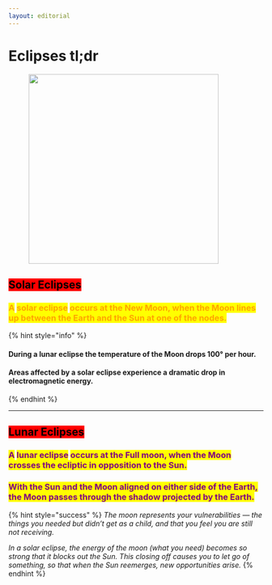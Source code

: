 ```yaml
---
layout: editorial
---
```


# Eclipses tl;dr

<figure><img src="../../../../../.gitbook/assets/pexels-btgl-♡-18674887.jpg" alt="" width="375"><figcaption></figcaption></figure>

## <mark style="background-color:red;">Solar Eclipses</mark>

### <mark style="color:orange;">A</mark> <mark style="color:orange;"></mark><mark style="color:orange;">**solar eclipse**</mark> <mark style="color:orange;"></mark><mark style="color:orange;">occurs at the New Moon, when the Moon lines up between the Earth and the Sun at one of the nodes.</mark>



{% hint style="info" %}
#### During a lunar eclipse the temperature of the Moon drops 100° per hour.&#x20;

#### Areas affected by a solar eclipse experience a dramatic drop in electromagnetic energy.&#x20;
{% endhint %}

***

## <mark style="background-color:red;">Lunar Eclipses</mark>

### <mark style="color:purple;">A</mark> <mark style="color:purple;"></mark><mark style="color:purple;">**lunar eclipse**</mark> <mark style="color:purple;"></mark><mark style="color:purple;">occurs at the Full moon, when the Moon crosses the ecliptic in opposition to the Sun.</mark>&#x20;

### <mark style="color:purple;">With the Sun and the Moon aligned on either side of the Earth, the Moon passes through the shadow projected by the Earth.</mark>

{% hint style="success" %}
_The moon represents your vulnerabilities — the things you needed but didn’t get as a child, and that you feel you are still not receiving._&#x20;

_In a solar eclipse, the energy of the moon (what you need) becomes so strong that it blocks out the Sun. This closing off causes you to let go of something, so that when the Sun reemerges, new opportunities arise._
{% endhint %}
